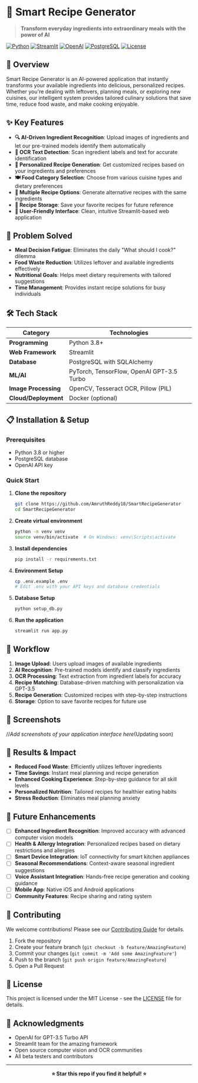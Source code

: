 # 🍳 Smart Recipe Generator

> **Transform everyday ingredients into extraordinary meals with the power of AI**

[![Python](https://img.shields.io/badge/Python-3.8+-blue.svg)](https://www.python.org/)
[![Streamlit](https://img.shields.io/badge/Streamlit-1.0+-red.svg)](https://streamlit.io/)
[![OpenAI](https://img.shields.io/badge/OpenAI-GPT--3.5-green.svg)](https://openai.com/)
[![PostgreSQL](https://img.shields.io/badge/PostgreSQL-13+-blue.svg)](https://www.postgresql.org/)
[![License](https://img.shields.io/badge/License-MIT-yellow.svg)](LICENSE)

## 🌟 Overview

Smart Recipe Generator is an AI-powered application that instantly transforms your available ingredients into delicious, personalized recipes. Whether you're dealing with leftovers, planning meals, or exploring new cuisines, our intelligent system provides tailored culinary solutions that save time, reduce food waste, and make cooking enjoyable.

## ✨ Key Features

- **🔍 AI-Driven Ingredient Recognition**: Upload images of ingredients and let our pre-trained models identify them automatically
- **📝 OCR Text Detection**: Scan ingredient labels and text for accurate identification
- **🎯 Personalized Recipe Generation**: Get customized recipes based on your ingredients and preferences
- **🍽️ Food Category Selection**: Choose from various cuisine types and dietary preferences
- **🔄 Multiple Recipe Options**: Generate alternative recipes with the same ingredients
- **💾 Recipe Storage**: Save your favorite recipes for future reference
- **📱 User-Friendly Interface**: Clean, intuitive Streamlit-based web application

## 🚀 Problem Solved

- **Meal Decision Fatigue**: Eliminates the daily "What should I cook?" dilemma
- **Food Waste Reduction**: Utilizes leftover and available ingredients effectively
- **Nutritional Goals**: Helps meet dietary requirements with tailored suggestions
- **Time Management**: Provides instant recipe solutions for busy individuals

## 🛠️ Tech Stack

| Category | Technologies |
|----------|-------------|
| **Programming** | Python 3.8+ |
| **Web Framework** | Streamlit |
| **Database** | PostgreSQL with SQLAlchemy |
| **ML/AI** | PyTorch, TensorFlow, OpenAI GPT-3.5 Turbo |
| **Image Processing** | OpenCV, Tesseract OCR, Pillow (PIL) |
| **Cloud/Deployment** | Docker (optional) |

## 📋 Installation & Setup

### Prerequisites
- Python 3.8 or higher
- PostgreSQL database
- OpenAI API key

### Quick Start

1. **Clone the repository**
   ```bash
   git clone https://github.com/AmruthReddy18/SmartRecipeGenerator
   cd SmartRecipeGenerator
   ```

2. **Create virtual environment**
   ```bash
   python -m venv venv
   source venv/bin/activate  # On Windows: venv\Scripts\activate
   ```

3. **Install dependencies**
   ```bash
   pip install -r requirements.txt
   ```

4. **Environment Setup**
   ```bash
   cp .env.example .env
   # Edit .env with your API keys and database credentials
   ```

5. **Database Setup**
   ```bash
   python setup_db.py
   ```

6. **Run the application**
   ```bash
   streamlit run app.py
   ```

## 🔄 Workflow

1. **Image Upload**: Users upload images of available ingredients
2. **AI Recognition**: Pre-trained models identify and classify ingredients
3. **OCR Processing**: Text extraction from ingredient labels for accuracy
4. **Recipe Matching**: Database-driven matching with personalization via GPT-3.5
5. **Recipe Generation**: Customized recipes with step-by-step instructions
6. **Storage**: Option to save favorite recipes for future use

## 📸 Screenshots

//*Add screenshots of your application interface here*(Updating soon)

## 🎯 Results & Impact

- **Reduced Food Waste**: Efficiently utilizes leftover ingredients
- **Time Savings**: Instant meal planning and recipe generation
- **Enhanced Cooking Experience**: Step-by-step guidance for all skill levels
- **Personalized Nutrition**: Tailored recipes for healthier eating habits
- **Stress Reduction**: Eliminates meal planning anxiety

## 🚀 Future Enhancements

- [ ] **Enhanced Ingredient Recognition**: Improved accuracy with advanced computer vision models
- [ ] **Health & Allergy Integration**: Personalized recipes based on dietary restrictions and allergies
- [ ] **Smart Device Integration**: IoT connectivity for smart kitchen appliances
- [ ] **Seasonal Recommendations**: Context-aware seasonal ingredient suggestions
- [ ] **Voice Assistant Integration**: Hands-free recipe generation and cooking guidance
- [ ] **Mobile App**: Native iOS and Android applications
- [ ] **Community Features**: Recipe sharing and rating system

## 🤝 Contributing

We welcome contributions! Please see our [Contributing Guide](CONTRIBUTING.md) for details.

1. Fork the repository
2. Create your feature branch (`git checkout -b feature/AmazingFeature`)
3. Commit your changes (`git commit -m 'Add some AmazingFeature'`)
4. Push to the branch (`git push origin feature/AmazingFeature`)
5. Open a Pull Request

## 📝 License

This project is licensed under the MIT License - see the [LICENSE](LICENSE) file for details.


## 🙏 Acknowledgments

- OpenAI for GPT-3.5 Turbo API
- Streamlit team for the amazing framework
- Open source computer vision and OCR communities
- All beta testers and contributors

---

<div align="center">
  <strong>⭐ Star this repo if you find it helpful! ⭐</strong>
</div>
